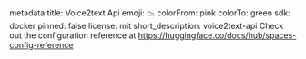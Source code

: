 metadata
title: Voice2text Api
emoji: 📉
colorFrom: pink
colorTo: green
sdk: docker
pinned: false
license: mit
short_description: voice2text-api
Check out the configuration reference at https://huggingface.co/docs/hub/spaces-config-reference
